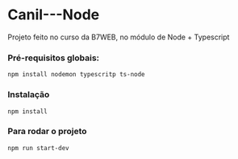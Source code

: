 # Canil---Node
Projeto feito no curso da B7WEB, no módulo de Node + Typescript

### Pré-requisitos globais:

`npm install nodemon typescritp ts-node`

### Instalação

`npm install`
### Para rodar o projeto
`npm run start-dev`